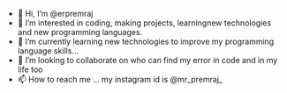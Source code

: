 - 👋 Hi, I’m @erpremraj
- 👀 I’m interested in coding, making projects, learningnew technologies and new programming languages.
- 🌱 I’m currently learning new technologies to improve my programming language skills...
- 💞️ I’m looking to collaborate on who can find my error in code and in my life too
- 📫 How to reach me ... my instagram id is @mr_premraj_

<!---
erpremraj/erpremraj is a ✨ special ✨ repository because its `README.md` (this file) appears on your GitHub profile.
You can click the Preview link to take a look at your changes.
--->

